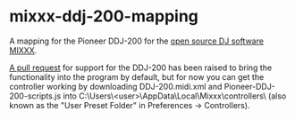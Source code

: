 # mixxx-ddj-200-mapping

A mapping for the Pioneer DDJ-200 for the [open source DJ software MIXXX](https://www.mixxx.org/).

[A pull request](https://github.com/mixxxdj/mixxx/pull/2377) for support for the DDJ-200 has been raised to bring the functionality into the program by default, but for now you can get the controller working by downloading DDJ-200.midi.xml and Pioneer-DDJ-200-scripts.js into C:\Users\\\<user>\AppData\Local\Mixxx\controllers\ (also known as the "User Preset Folder" in Preferences -> Controllers).
